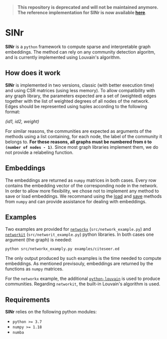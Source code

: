 > **This repository is deprecated and will not be maintained anymore. The reference implementation for SINr is now available [here](https://github.com/SINr-Embeddings/sinr)**.

# SINr

**SINr** is a `python` framework to compute sparse and interpretable graph embeddings. The method can rely on any community detection algoritm, and is currently implemented using Louvain's algorithm. 

## How does it work

**SINr** is implemented in two versions, classic (with better execution time) and using CSR matrices (using less memory). To allow compatibility with any graph library, the parameters expected are a set of (weighted) edges together with the list of weighted degrees of all nodes of the network. 
Edges should be represented using tuples according to the following format: 

*(id1, id2, weight)*

For similar reasons, the communities are expected as arguments of the methods using a list containing, for each node, the label of the community it belongs to. 
**For these reasons, all graphs must be numbered from `0` to `(number of nodes - 1)`**. Since most graph libraries implement them, we do not provide a relabeling function.

## Embeddings

The embeddings are returned as `numpy` matrices in both cases. Every row contains the embedding vector of the corresponding node in the network. 
In order to allow more flexibility, we chose not to implement any method to save or load embeddings. We recommand using the [load](https://numpy.org/doc/stable/reference/generated/numpy.load.html#numpy.load) and [save](https://numpy.org/doc/stable/reference/generated/numpy.save.html) methods from `numpy` and can provide assistance for dealing with embeddings.  

## Examples

Two examples are provided for [`networkx`](https://networkx.github.io/) (`src/network_example.py`) and [`networkit`](https://networkit.github.io/) (`src/networit_example.py`) python libraries. In both cases one argument (the graph) is needed:

`python src/networkx_examply.py examples/citeseer.ed`

The only output produced by such examples is the time needed to compute embeddings. As mentioned previsouly, embeddings are returned by the functions as `numpy` matrices. 

For the `networkx` example, the additional [`python-louvain`](https://github.com/taynaud/python-louvain) is used to produce communities. Regarding `networkit`, the built-in Louvain's algorithm is used. 

## Requirements

**SINr** relies on the following python modules:

* `python >= 3.7`
* `numpy >= 1.18`
* `numba`
